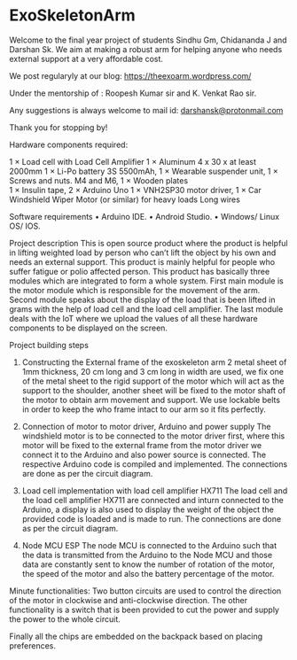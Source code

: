 # ExoSkeletonArm
Welcome to the final year project of students Sindhu Gm, Chidananda J and Darshan Sk. We aim at making a robust arm for helping anyone who needs external support at a very affordable cost.

We post regularyly at our blog: https://theexoarm.wordpress.com/


Under the mentorship of : Roopesh Kumar sir and K. Venkat Rao sir.

Any suggestions is always welcome to mail id: darshansk@protonmail.com

Thank you for stopping by!

Hardware components required: 

1 × Load cell with Load Cell Amplifier
1 × Aluminum 4 x 30 x at least 2000mm
1 × Li-Po battery 3S 5500mAh, 
1 × Wearable suspender unit, 
1 × Screws and nuts. M4 and M6, 
1 × Wooden plates  
1 × Insulin tape, 
2 × Arduino Uno 
1 × VNH2SP30 motor driver, 
1 × Car Windshield Wiper Motor (or similar) for heavy loads Long wires

Software requirements
•    Arduino IDE.
•    Android Studio.
•    Windows/ Linux OS/ IOS.

Project description 
This is open source product where the product is helpful in lifting weighted load by person who can’t lift the object by his own and needs an external support. This product is mainly helpful for people who suffer fatigue or polio affected person. This product has basically three modules which are integrated to form a whole system. First main module is the motor module which is responsible for the movement of the arm. Second module speaks about the display of the load that is been lifted in grams with the help of load cell and the load cell amplifier. The last module deals with the IoT where we upload the values of all these hardware components to be displayed on the screen.

Project building steps

1.    Constructing the External frame of the exoskeleton arm
2 metal sheet of 1mm thickness, 20 cm long and 3 cm long in width are used, we fix one of the metal sheet to the rigid support of the motor which will act as the support to the shoulder, another sheet will be fixed to the motor shaft of the motor to obtain arm movement and support. We use lockable belts in order to keep the who frame intact to our arm so it fits perfectly.

2.    Connection of motor to motor driver, Arduino and power supply
The windshield motor is to be connected to the motor driver first, where this motor will be fixed to the external frame from the motor driver we connect it to the Arduino and also power source is connected. The respective Arduino code is compiled and implemented. The connections are done as per the circuit diagram.

3.    Load cell implementation with load cell amplifier HX711
The load cell and the load cell amplifier HX711 are connected and inturn connected to the Arduino, a display is also used to display the weight of the object the provided code is loaded and is made to run. The connections are done as per the circuit diagram.

4.    Node MCU ESP 
The node MCU is connected to the Arduino such that the data is transmitted from the Arduino to the Node MCU and those data are constantly sent to know the number of rotation of the motor, the speed of the motor and also the battery percentage of the motor. 

Minute functionalities: Two button circuits are used to control the direction of the motor in clockwise and anti-clockwise direction.
The other functionality is a switch that is been provided to cut the power and supply the power to the whole circuit.

Finally all the chips are embedded on the backpack based on placing preferences.

